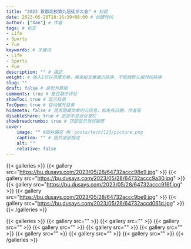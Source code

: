 ```yaml
---
title: "2023 首都高校第九届徒步大会" # 标题
date: 2023-05-28T18:16:39+08:00 # 创建时间
author: ["Xan"] # 作者
tags: # 标签
- Life
- Sports 
- Fun
keywords: # 关键词
- Life
- Sports 
- Fun
description: "" # 描述
weight: # 输入1可以顶置文章，用来给文章展示排序，不填就默认按时间排序
slug: ""
draft: false # 是否为草稿
comments: true # 是否展示评论
showToc: true # 显示目录
TocOpen: true # 自动展开目录
hidemeta: false # 是否隐藏文章的元信息，如发布日期、作者等
disableShare: true # 底部不显示分享栏
showbreadcrumbs: true # 顶部显示当前路径
cover:
    image: "" #图片路径 例：posts/tech/123/picture.png
    caption: "" # 图片底部描述
    alt: ""
    relative: false
---
```


{{< galleries >}}
{{< gallery src="https://bu.dusays.com/2023/05/28/64732accc98e9.jpg" >}}
{{< gallery src="https://bu.dusays.com/2023/05/28/64732accc9a30.jpg" >}}
{{< gallery src="https://bu.dusays.com/2023/05/28/64732accc916f.jpg" >}}
{{< gallery src="https://bu.dusays.com/2023/05/28/64732accc9be9.jpg" >}}
{{< gallery src="https://bu.dusays.com/2023/05/28/64732accd061d.jpg" >}}
{{< /galleries >}}

{{< galleries >}}
{{< gallery src="" >}}
{{< gallery src="" >}}
{{< gallery src="" >}}
{{< gallery src="" >}}
{{< gallery src="" >}}
{{< gallery src="" >}}
{{< gallery src="" >}}
{{< gallery src="" >}}
{{< gallery src="" >}}
{{< /galleries >}}